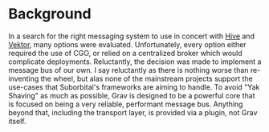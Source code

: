 # Background

In a search for the right messaging system to use in concert with [Hive](https://github.com/suborbital/hive) and [Vektor](https://github.com/suborbital/vektor), many options were evaluated. Unfortunately, every option either required the use of CGO, or relied on a centralized broker which would complicate deployments. Reluctantly, the decision was made to implement a message bus of our own. I say reluctantly as there is nothing worse than re-inventing the wheel, but alas none of the mainstream projects support the use-cases that Suborbital's frameworks are aiming to handle. To avoid "Yak Shaving" as much as possible, Grav is designed to be a powerful core that is focused on being a very reliable, performant message bus. Anything beyond that, including the transport layer, is provided via a plugin, not Grav itself.

